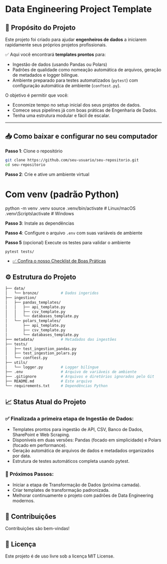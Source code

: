 # Data Engineering Project Template

## 📌 Propósito do Projeto

Este projeto foi criado para ajudar **engenheiros de dados** a iniciarem rapidamente seus próprios projetos profissionais.

✅ Aqui você encontrará **templates prontos** para:
- Ingestão de dados (usando Pandas ou Polars)
- Padrões de qualidade como nomeação automática de arquivos, geração de metadados e logger bilíngue.
- Ambiente preparado para testes automatizados (`pytest`) com configuração automática de ambiente (`conftest.py`).

O objetivo é permitir que você:
- Economize tempo no setup inicial dos seus projetos de dados.
- Comece seus pipelines já com boas práticas de Engenharia de Dados.
- Tenha uma estrutura modular e fácil de escalar.

---

## 📥 Como baixar e configurar no seu computador

**Passo 1**: Clone o repositório

```bash
git clone https://github.com/seu-usuario/seu-repositorio.git
cd seu-repositorio
```

**Passo 2**: Crie e ative um ambiente virtual

# Com venv (padrão Python)
python -m venv .venv
source .venv/bin/activate  # Linux/macOS
.venv\Scripts\activate     # Windows

**Passo 3**: Instale as dependências

**Passo 4**: Configure o arquivo `.env` com suas variáveis de ambiente

**Passo 5** (opcional) Execute os testes para validar o ambiente

```bash
pytest tests/
```

- [✅ Confira o nosso Checklist de Boas Práticas](CHECKLIST.md)

## ⚙️ Estrutura do Projeto

```bash
├── data/
│   └── bronze/          # Dados ingeridos
├── ingestion/
│   ├── pandas_templates/
│   │   ├── api_template.py
│   │   ├── csv_template.py
│   │   └── databases_template.py
│   └── polars_templates/
│       ├── api_template.py
│       ├── csv_template.py
│       └── databases_template.py
├── metadata/            # Metadados das ingestões
├── tests/
│   ├── test_ingestion_pandas.py
│   ├── test_ingestion_polars.py
│   └── conftest.py
├── utils/
│   └── logger.py        # Logger bilíngue
├── .env                 # Arquivo de variáveis de ambiente
├── .gitignore           # Arquivos e diretórios ignorados pelo Git
├── README.md            # Este arquivo
└── requirements.txt     # Dependências Python
```

## 📈 Status Atual do Projeto

### ✅ Finalizada a primeira etapa de Ingestão de Dados:

- Templates prontos para ingestão de API, CSV, Banco de Dados, SharePoint e Web Scraping.
- Disponíveis em duas versões: Pandas (focado em simplicidade) e Polars (focado em performance).
- Geração automática de arquivos de dados e metadados organizados por data.
- Estrutura de testes automáticos completa usando pytest.

### 🚧 Próximos Passos:

- Iniciar a etapa de Transformação de Dados (próxima camada).
- Criar templates de transformação padronizada.
- Melhorar continuamente o projeto com padrões de Data Engineering modernos.

## 🤝 Contribuições
Contribuições são bem-vindas!

## 📄 Licença
Este projeto é de uso livre sob a licença MIT License.

